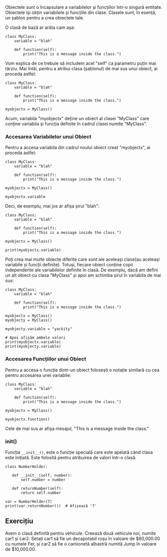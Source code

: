 Obiectele sunt o încapsulare a variabilelor și funcțiilor într-o singură entitate. Obiectele își obțin variabilele și funcțiile din clase. Clasele sunt, în esență, un șablon pentru a crea obiectele tale.

O clasă de bază ar arăta cam așa:

    class MyClass:
        variable = "blah"

        def function(self):
            print("This is a message inside the class.")

Vom explica de ce trebuie să includem acel "self" ca parametru puțin mai târziu. Mai întâi, pentru a atribui clasa (șablonul) de mai sus unui obiect, ai proceda astfel:

    class MyClass:
        variable = "blah"

        def function(self):
            print("This is a message inside the class.")

    myobjectx = MyClass()

Acum, variabila "myobjectx" deține un obiect al clasei "MyClass" care conține variabila și funcția definite în cadrul clasei numite "MyClass".

### Accesarea Variabilelor unui Obiect

Pentru a accesa variabila din cadrul noului obiect creat "myobjectx", ai proceda astfel:

    class MyClass:
        variable = "blah"

        def function(self):
            print("This is a message inside the class.")

    myobjectx = MyClass()

    myobjectx.variable

Deci, de exemplu, mai jos ar afișa șirul "blah":

    class MyClass:
        variable = "blah"

        def function(self):
            print("This is a message inside the class.")

    myobjectx = MyClass()

    print(myobjectx.variable)

Poți crea mai multe obiecte diferite care sunt ale aceleași clase(au aceleași variabile și funcții definite). Totuși, fiecare obiect conține copii independente ale variabilelor definite în clasă. De exemplu, dacă am defini un alt obiect cu clasa "MyClass" și apoi am schimba șirul în variabila de mai sus:

    class MyClass:
        variable = "blah"

        def function(self):
            print("This is a message inside the class.")

    myobjectx = MyClass()
    myobjecty = MyClass()

    myobjecty.variable = "yackity"

    # Apoi afișăm ambele valori
    print(myobjectx.variable)
    print(myobjecty.variable)


### Accesarea Funcțiilor unui Obiect

Pentru a accesa o funcție dintr-un obiect folosești o notație similară cu cea pentru accesarea unei variabile:

    class MyClass:
        variable = "blah"

        def function(self):
            print("This is a message inside the class.")

    myobjectx = MyClass()

    myobjectx.function()

Cele de mai sus ar afișa mesajul, "This is a message inside the class."

### __init__()

Funcția `__init__()`, este o funcție specială care este apelată când clasa este inițiată. Este folosită pentru atribuirea de valori într-o clasă.

    class NumberHolder:
       
       def __init__(self, number):
           self.number = number
           
       def returnNumber(self):
           return self.number

    var = NumberHolder(7)
    print(var.returnNumber())  # Afișează '7'
    
Exercițiu
--------

Avem o clasă definită pentru vehicule. Creează două vehicule noi, numite car1 și car2. Setați car1 să fie un decapotabil roșu în valoare de $60,000.00 cu numele Fer, și car2 să fie o camionetă albastră numită Jump în valoare de $10,000.00.